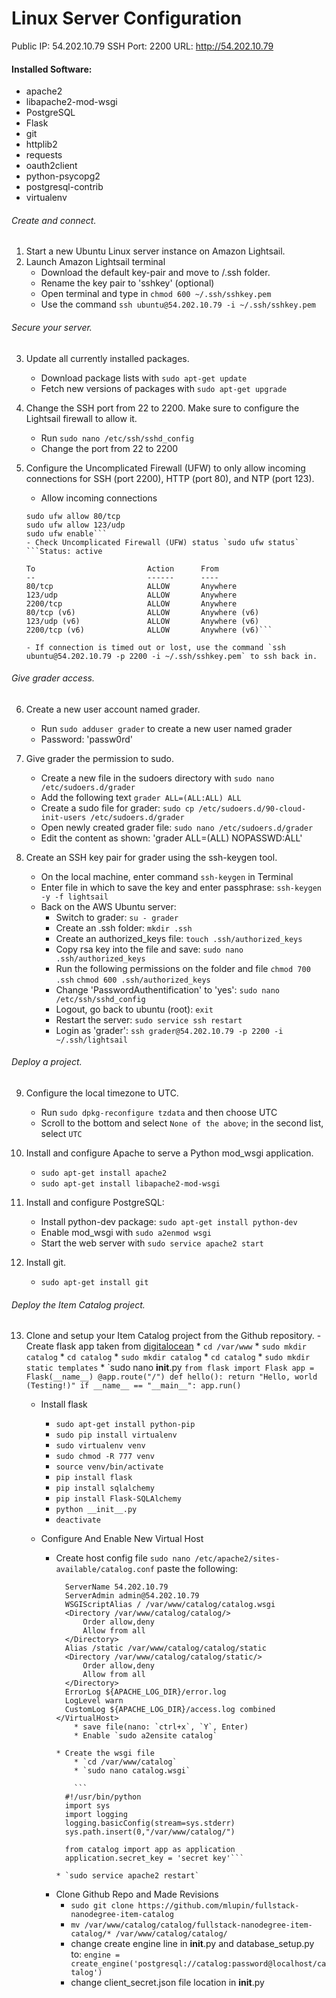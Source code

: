# Linux Server Configuration

Public IP: 54.202.10.79
SSH Port: 2200
URL:  http://54.202.10.79

#### Installed Software:
- apache2
- libapache2-mod-wsgi
- PostgreSQL
- Flask
- git
- httplib2
- requests
- oauth2client
- python-psycopg2
- postgresql-contrib
- virtualenv

###### Create and connect.
1. Start a new Ubuntu Linux server instance on Amazon Lightsail.
2. Launch Amazon Lightsail terminal
	- Download the default key-pair and move to /.ssh folder.
	- Rename the key pair to 'sshkey' (optional) 
	- Open terminal and type in `chmod 600 ~/.ssh/sshkey.pem`
	- Use the command `ssh ubuntu@54.202.10.79 -i ~/.ssh/sshkey.pem`

###### Secure your server.
3. Update all currently installed packages.
	- Download package lists with `sudo apt-get update`
	- Fetch new versions of packages with `sudo apt-get upgrade`

4. Change the SSH port from 22 to 2200. Make sure to configure the Lightsail firewall to allow it.
	- Run `sudo nano /etc/ssh/sshd_config`
	- Change the port from 22 to 2200

5. Configure the Uncomplicated Firewall (UFW) to only allow incoming connections for SSH (port 2200), HTTP (port 80), and NTP (port 123).
	- Allow incoming connections
	```sudo ufw allow 2200/tcp
	sudo ufw allow 80/tcp
	sudo ufw allow 123/udp
	sudo ufw enable```
	- Check Uncomplicated Firewall (UFW) status `sudo ufw status`
	```Status: active

	To                         Action      From
	--                         ------      ----
	80/tcp                     ALLOW       Anywhere                  
	123/udp                    ALLOW       Anywhere                  
	2200/tcp                   ALLOW       Anywhere                  
	80/tcp (v6)                ALLOW       Anywhere (v6)             
	123/udp (v6)               ALLOW       Anywhere (v6)             
	2200/tcp (v6)              ALLOW       Anywhere (v6)```         

	- If connection is timed out or lost, use the command `ssh ubuntu@54.202.10.79 -p 2200 -i ~/.ssh/sshkey.pem` to ssh back in.

###### Give grader access.
6. Create a new user account named grader.
	- Run `sudo adduser grader` to create a new user named grader
	- Password: 'passw0rd'

7. Give grader the permission to sudo.
	- Create a new file in the sudoers directory with `sudo nano /etc/sudoers.d/grader`
	- Add the following text `grader ALL=(ALL:ALL) ALL`
	- Create a sudo file for grader: `sudo cp /etc/sudoers.d/90-cloud-init-users /etc/sudoers.d/grader`
	- Open newly created grader file: `sudo nano /etc/sudoers.d/grader`
	- Edit the content as shown: 'grader ALL=(ALL) NOPASSWD:ALL'

8. Create an SSH key pair for grader using the ssh-keygen tool.
	- On the local machine, enter command `ssh-keygen` in Terminal
	- Enter file in which to save the key and enter passphrase: `ssh-keygen -y -f lightsail`
	- Back on the AWS Ubuntu server:
		* Switch to grader: `su - grader`
		* Create an .ssh folder: `mkdir .ssh`
		* Create an authorized_keys file: `touch .ssh/authorized_keys`
		* Copy rsa key into the file and save: `sudo nano .ssh/authorized_keys`
		* Run the following permissions on the folder and file
			`chmod 700 .ssh` `chmod 600 .ssh/authorized_keys`
		* Change 'PasswordAuthentification' to 'yes': `sudo nano /etc/ssh/sshd_config`
		* Logout, go back to ubuntu (root): `exit`
		* Restart the server: `sudo service ssh restart`
		* Login as 'grader': `ssh grader@54.202.10.79 -p 2200 -i ~/.ssh/lightsail`

###### Deploy a project.
9. Configure the local timezone to UTC.
	- Run `sudo dpkg-reconfigure tzdata` and then choose UTC
	- Scroll to the bottom and select `None of the above`; in the second list, select `UTC`
10. Install and configure Apache to serve a Python mod_wsgi application.
	- `sudo apt-get install apache2`
	- `sudo apt-get install libapache2-mod-wsgi`
11. Install and configure PostgreSQL:
	- Install python-dev package: `sudo apt-get install python-dev`
	- Enable mod_wsgi with `sudo a2enmod wsgi`
	- Start the web server with `sudo service apache2 start`

12. Install git.
	- `sudo apt-get install git`

###### Deploy the Item Catalog project.
13. Clone and setup your Item Catalog project from the Github repository.
	-Create flask app taken from [digitalocean](https://www.digitalocean.com/community/tutorials/how-to-deploy-a-flask-application-on-an-ubuntu-vps)
		* `cd /var/www`
		* `sudo mkdir catalog`
		* `cd catalog`
		* `sudo mkdir catalog`
		* `cd catalog`
		* `sudo mkdir static templates`
		* `sudo nano __init__.py
			```from flask import Flask
			app = Flask(__name__)
			@app.route("/")
			def hello():
			    return "Hello, world (Testing!)"
			if __name__ == "__main__":
				app.run()```
	- Install flask
		* `sudo apt-get install python-pip`
		* `sudo pip install virtualenv`
		* `sudo virtualenv venv`
		* `sudo chmod -R 777 venv`
		* `source venv/bin/activate`
		* `pip install flask`
		* `pip install sqlalchemy`
		* `pip install Flask-SQLAlchemy`
		* `python __init__.py`
		* `deactivate`

	- Configure And Enable New Virtual Host
		* Create host config file `sudo nano /etc/apache2/sites-available/catalog.conf` paste the following:
			```<VirtualHost *:80>
			  ServerName 54.202.10.79
			  ServerAdmin admin@54.202.10.79
			  WSGIScriptAlias / /var/www/catalog/catalog.wsgi
			  <Directory /var/www/catalog/catalog/>
			      Order allow,deny
			      Allow from all
			  </Directory>
			  Alias /static /var/www/catalog/catalog/static
			  <Directory /var/www/catalog/catalog/static/>
			      Order allow,deny
			      Allow from all
			  </Directory>
			  ErrorLog ${APACHE_LOG_DIR}/error.log
			  LogLevel warn
			  CustomLog ${APACHE_LOG_DIR}/access.log combined
			</VirtualHost>
			    * save file(nano: `ctrl+x`, `Y`, Enter)
			    * Enable `sudo a2ensite catalog`

			* Create the wsgi file
			    * `cd /var/www/catalog`
			    * `sudo nano catalog.wsgi`

			    ```
			  #!/usr/bin/python
			  import sys
			  import logging
			  logging.basicConfig(stream=sys.stderr)
			  sys.path.insert(0,"/var/www/catalog/")

			  from catalog import app as application
			  application.secret_key = 'secret key'```

			* `sudo service apache2 restart`

		- Clone Github Repo and Made Revisions
			* `sudo git clone https://github.com/mlupin/fullstack-nanodegree-item-catalog`
			* `mv /var/www/catalog/catalog/fullstack-nanodegree-item-catalog/* /var/www/catalog/catalog/`
			* change create engine line in  __init__.py and database_setup.py to: `engine = create_engine('postgresql://catalog:password@localhost/catalog')`
			* change client_secret.json file location in __init__.py

